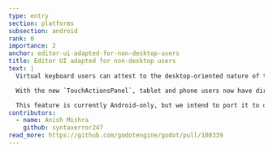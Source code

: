 ```yaml
---
type: entry
section: platforms
subsection: android
rank: 0
importance: 2
anchor: editor-ui-adapted-for-non-desktop-users
title: Editor UI adapted for non-desktop users
text: |
  Virtual keyboard users can attest to the desktop-oriented nature of the editor UI. Common actions – such as undoing and saving – are tedious to execute, as they require opening up the menu bar each time to find the action.

  With the new `TouchActionsPanel`, tablet and phone users now have direct access to common actions buttons.

  This feature is currently Android-only, but we intend to port it to other platforms as soon as possible.
contributors:
  - name: Anish Mishra
    github: syntaxerror247
read_more: https://github.com/godotengine/godot/pull/100339
---
```

